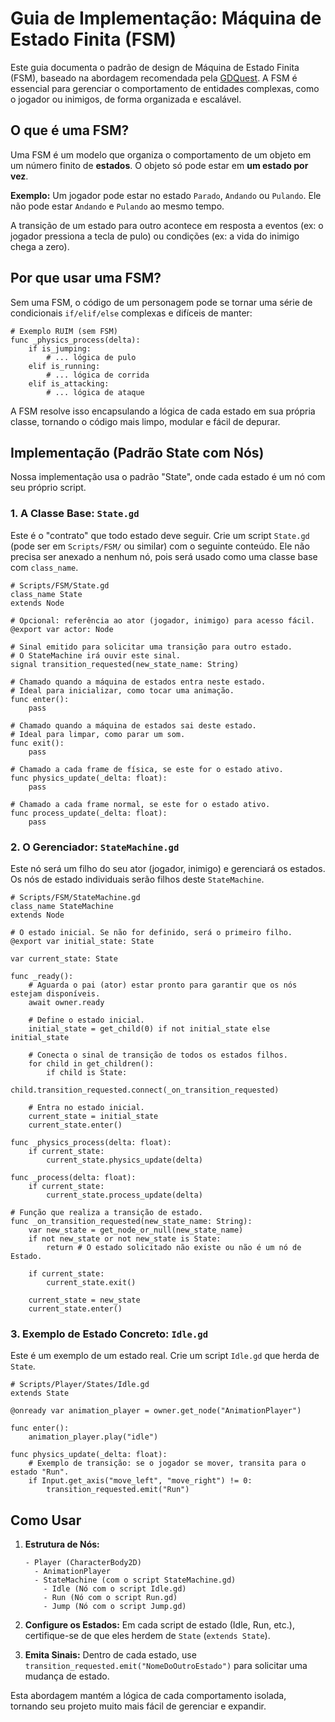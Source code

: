 # Guia de Implementação: Máquina de Estado Finita (FSM)

Este guia documenta o padrão de design de Máquina de Estado Finita (FSM), baseado na abordagem recomendada pela [GDQuest](https://www.gdquest.com/tutorial/godot/design-patterns/finite-state-machine/). A FSM é essencial para gerenciar o comportamento de entidades complexas, como o jogador ou inimigos, de forma organizada e escalável.

## O que é uma FSM?

Uma FSM é um modelo que organiza o comportamento de um objeto em um número finito de **estados**. O objeto só pode estar em **um estado por vez**.

**Exemplo:** Um jogador pode estar no estado `Parado`, `Andando` ou `Pulando`. Ele não pode estar `Andando` e `Pulando` ao mesmo tempo.

A transição de um estado para outro acontece em resposta a eventos (ex: o jogador pressiona a tecla de pulo) ou condições (ex: a vida do inimigo chega a zero).

## Por que usar uma FSM?

Sem uma FSM, o código de um personagem pode se tornar uma série de condicionais `if/elif/else` complexas e difíceis de manter:

```gdscript
# Exemplo RUIM (sem FSM)
func _physics_process(delta):
    if is_jumping:
        # ... lógica de pulo
    elif is_running:
        # ... lógica de corrida
    elif is_attacking:
        # ... lógica de ataque
```

A FSM resolve isso encapsulando a lógica de cada estado em sua própria classe, tornando o código mais limpo, modular e fácil de depurar.

## Implementação (Padrão State com Nós)

Nossa implementação usa o padrão "State", onde cada estado é um nó com seu próprio script.

### 1. A Classe Base: `State.gd`

Este é o "contrato" que todo estado deve seguir. Crie um script `State.gd` (pode ser em `Scripts/FSM/` ou similar) com o seguinte conteúdo. Ele não precisa ser anexado a nenhum nó, pois será usado como uma classe base com `class_name`.

```gdscript
# Scripts/FSM/State.gd
class_name State
extends Node

# Opcional: referência ao ator (jogador, inimigo) para acesso fácil.
@export var actor: Node

# Sinal emitido para solicitar uma transição para outro estado.
# O StateMachine irá ouvir este sinal.
signal transition_requested(new_state_name: String)

# Chamado quando a máquina de estados entra neste estado.
# Ideal para inicializar, como tocar uma animação.
func enter():
	pass

# Chamado quando a máquina de estados sai deste estado.
# Ideal para limpar, como parar um som.
func exit():
	pass

# Chamado a cada frame de física, se este for o estado ativo.
func physics_update(_delta: float):
	pass

# Chamado a cada frame normal, se este for o estado ativo.
func process_update(_delta: float):
	pass
```

### 2. O Gerenciador: `StateMachine.gd`

Este nó será um filho do seu ator (jogador, inimigo) e gerenciará os estados. Os nós de estado individuais serão filhos deste `StateMachine`.

```gdscript
# Scripts/FSM/StateMachine.gd
class_name StateMachine
extends Node

# O estado inicial. Se não for definido, será o primeiro filho.
@export var initial_state: State

var current_state: State

func _ready():
	# Aguarda o pai (ator) estar pronto para garantir que os nós estejam disponíveis.
	await owner.ready

	# Define o estado inicial.
	initial_state = get_child(0) if not initial_state else initial_state
	
	# Conecta o sinal de transição de todos os estados filhos.
	for child in get_children():
		if child is State:
			child.transition_requested.connect(_on_transition_requested)
	
	# Entra no estado inicial.
	current_state = initial_state
	current_state.enter()

func _physics_process(delta: float):
	if current_state:
		current_state.physics_update(delta)

func _process(delta: float):
	if current_state:
		current_state.process_update(delta)

# Função que realiza a transição de estado.
func _on_transition_requested(new_state_name: String):
	var new_state = get_node_or_null(new_state_name)
	if not new_state or not new_state is State:
		return # O estado solicitado não existe ou não é um nó de Estado.

	if current_state:
		current_state.exit()

	current_state = new_state
	current_state.enter()
```

### 3. Exemplo de Estado Concreto: `Idle.gd`

Este é um exemplo de um estado real. Crie um script `Idle.gd` que herda de `State`.

```gdscript
# Scripts/Player/States/Idle.gd
extends State

@onready var animation_player = owner.get_node("AnimationPlayer")

func enter():
	animation_player.play("idle")

func physics_update(_delta: float):
	# Exemplo de transição: se o jogador se mover, transita para o estado "Run".
	if Input.get_axis("move_left", "move_right") != 0:
		transition_requested.emit("Run")
```

## Como Usar

1.  **Estrutura de Nós:**
    ```
    - Player (CharacterBody2D)
      - AnimationPlayer
      - StateMachine (com o script StateMachine.gd)
        - Idle (Nó com o script Idle.gd)
        - Run (Nó com o script Run.gd)
        - Jump (Nó com o script Jump.gd)
    ```

2.  **Configure os Estados:** Em cada script de estado (Idle, Run, etc.), certifique-se de que eles herdem de `State` (`extends State`).

3.  **Emita Sinais:** Dentro de cada estado, use `transition_requested.emit("NomeDoOutroEstado")` para solicitar uma mudança de estado.

Esta abordagem mantém a lógica de cada comportamento isolada, tornando seu projeto muito mais fácil de gerenciar e expandir.
